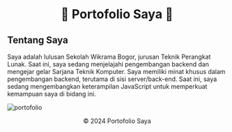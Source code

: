 <!-- Header -->
<h1 align="center">🌟 Portofolio Saya 🌟</h1>

<!-- Tentang Saya -->
## Tentang Saya

Saya adalah lulusan Sekolah Wikrama Bogor, jurusan Teknik Perangkat Lunak. Saat ini, saya sedang menjelajahi pengembangan backend dan mengejar gelar Sarjana Teknik Komputer. Saya memiliki minat khusus dalam pengembangan backend, terutama di sisi server/back-end. Saat ini, saya sedang mengembangkan keterampilan JavaScript untuk memperkuat kemampuan saya di bidang ini.


![portofolio](https://github.com/rozalyne/portofolio/assets/67235972/6e19fb71-470e-4699-b11e-20ddd101c366)



<!-- Footer -->
<footer align="center">
    <p>&copy; 2024 Portofolio Saya</p>
</footer>
